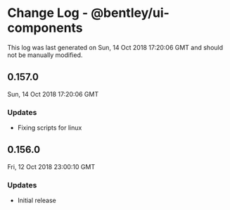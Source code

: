 # Change Log - @bentley/ui-components

This log was last generated on Sun, 14 Oct 2018 17:20:06 GMT and should not be manually modified.

## 0.157.0
Sun, 14 Oct 2018 17:20:06 GMT

### Updates

- Fixing scripts for linux

## 0.156.0
Fri, 12 Oct 2018 23:00:10 GMT

### Updates

- Initial release

